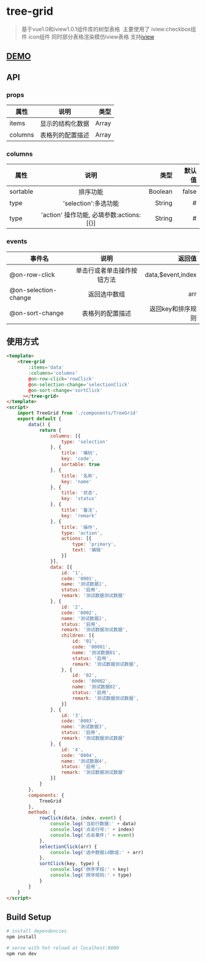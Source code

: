 # tree-grid

> 基于vue1.0和iview1.0.1组件库的树型表格
  主要使用了 iview:checkbox组件 icon组件 同时部分表格渲染模仿iview表格 支持[iview](https://github.com/iview/iview) 
## [DEMO](https://huanglong6828.github.io/vue-tree-grid/dist/)
   
## API
### props
| 属性        | 说明           | 类型  |
| ------------- |:-------------:| -----:|
| items| 显示的结构化数据|Array|
| columns| 表格列的配置描述|Array|

### columns 
| 属性        | 说明           | 类型 | 默认值|
| ------------- |:-------------:| -----:|-----:|
| sortable| 排序功能|Boolean|false|
| type|'selection':多选功能|String|#
| type|'action' 操作功能,  必填参数:actions:[{}]|String|#

 ### events
| 事件名        | 说明           | 返回值  |
| ------------- |:-------------:| -----:|
| @on-row-click| 单击行或者单击操作按钮方法|data,$event,index|
| @on-selection-change|返回选中数组 |arr|       
| @on-sort-change | 表格列的配置描述|返回key和排序规则|


## 使用方式

```html
<template>
    <tree-grid 
        :items='data' 
        :columns='columns'
        @on-row-click='rowClick'
        @on-selection-change='selectionClick'
        @on-sort-change='sortClick'
      ></tree-grid>
</template>
<script>
    import TreeGrid from './components/TreeGrid'
    export default {
        data() {
            return {
                columns: [{
                    type: 'selection'
                }, {
                    title: '编码',
                    key: 'code',
                    sortable: true
                }, {
                    title: '名称',
                    key: 'name'
                }, {
                    title: '状态',
                    key: 'status'
                }, {
                    title: '备注',
                    key: 'remark'
                }, {
                    title: '操作',
                    type: 'action',
                    actions: [{
                        type: 'primary',
                        text: '编辑'
                    }]
                }],
                data: [{
                    id: '1',
                    code: '0001',
                    name: '测试数据1',
                    status: '启用',
                    remark: '测试数据测试数据'
                }, {
                    id: '2',
                    code: '0002',
                    name: '测试数据2',
                    status: '启用',
                    remark: '测试数据测试数据',
                    children: [{
                        id: '01',
                        code: '00001',
                        name: '测试数据01',
                        status: '启用',
                        remark: '测试数据测试数据',
                    }, {
                        id: '02',
                        code: '00002',
                        name: '测试数据02',
                        status: '启用',
                        remark: '测试数据测试数据',
                    }]
                }, {
                    id: '3',
                    code: '0003',
                    name: '测试数据3',
                    status: '启用',
                    remark: '测试数据测试数据'
                }, {
                    id: '4',
                    code: '0004',
                    name: '测试数据4',
                    status: '启用',
                    remark: '测试数据测试数据'
                }]
            }
        },
        components: {
            TreeGrid
        },
        methods: {
            rowClick(data, index, event) {
                console.log('当前行数据:' + data)
                console.log('点击行号:' + index)
                console.log('点击事件:' + event)
            },
            selectionClick(arr) {
                console.log('选中数据id数组:' + arr)
            },
            sortClick(key, type) {
                console.log('排序字段:' + key)
                console.log('排序规则:' + type)
            }
        }
    }
</script>
```
## Build Setup
``` bash
# install dependencies
npm install

# serve with hot reload at localhost:8080
npm run dev
```
